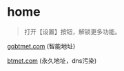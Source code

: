 # home

> 打开【设置】按钮，解锁更多功能。


[gobtmet.com](https://www.gobtmet.com)  (智能地址)

[btmet.com](https://btmet.com)  (永久地址，dns污染)
